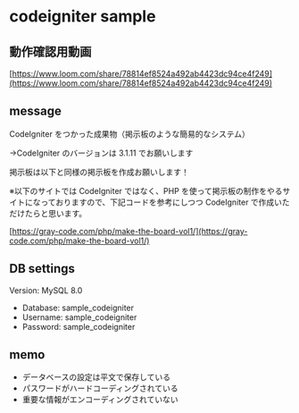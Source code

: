 # codeigniter sample

## 動作確認用動画

[https://www.loom.com/share/78814ef8524a492ab4423dc94ce4f249](https://www.loom.com/share/78814ef8524a492ab4423dc94ce4f249)

## message

CodeIgniter をつかった成果物（掲示板のような簡易的なシステム）

→CodeIgniter のバージョンは 3.1.11 でお願いします

掲示板は以下と同様の掲示板を作成お願いします！

※以下のサイトでは CodeIgniter ではなく、PHP を使って掲示板の制作をやるサイトになっておりますので、下記コードを参考にしつつ CodeIgniter で作成いただけたらと思います。

[https://gray-code.com/php/make-the-board-vol1/](https://gray-code.com/php/make-the-board-vol1/)

## DB settings

Version: MySQL 8.0

- Database: sample_codeigniter
- Username: sample_codeigniter
- Password: sample_codeigniter

## memo

- データベースの設定は平文で保存している
- パスワードがハードコーディングされている
- 重要な情報がエンコーディングされていない
